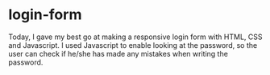 # login-form
Today, I gave my best go at making a responsive login form with HTML, CSS and Javascript.
I used Javascript to enable looking at the password, so the user can check if he/she has made
any mistakes when writing the password. 
